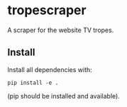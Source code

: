 # tropescraper

A scraper for the website TV tropes.


## Install

Install all dependencies with:

    pip install -e .
    
(pip should be installed and available).
